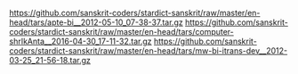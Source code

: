 <https://github.com/sanskrit-coders/stardict-sanskrit/raw/master/en-head/tars/apte-bi__2012-05-10_07-38-37.tar.gz>
<https://github.com/sanskrit-coders/stardict-sanskrit/raw/master/en-head/tars/computer-shrIkAnta__2016-04-30_17-11-32.tar.gz>
<https://github.com/sanskrit-coders/stardict-sanskrit/raw/master/en-head/tars/mw-bi-itrans-dev__2012-03-25_21-56-18.tar.gz>

